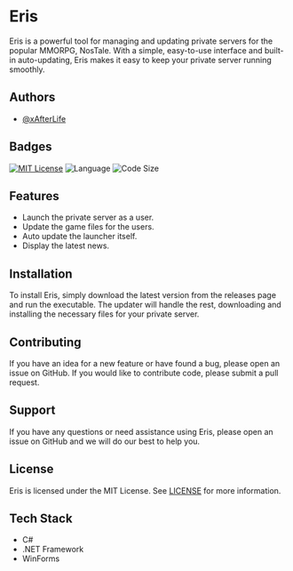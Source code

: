 # Eris

Eris is a powerful tool for managing and updating private servers for the popular MMORPG, NosTale. With a simple, easy-to-use interface and built-in auto-updating, Eris makes it easy to keep your private server running smoothly.

## Authors

- [@xAfterLife](https://www.github.com/xAfterLife)

## Badges

[![MIT License](https://img.shields.io/badge/License-MIT-green.svg)](https://choosealicense.com/licenses/mit/) ![Language](https://img.shields.io/github/languages/top/xAfterLife/Eris) ![Code Size](https://img.shields.io/github/languages/code-size/xAfterLife/Eris)

## Features

- Launch the private server as a user.
- Update the game files for the users.
- Auto update the launcher itself.
- Display the latest news.

## Installation

To install Eris, simply download the latest version from the releases page and run the executable. The updater will handle the rest, downloading and installing the necessary files for your private server.

## Contributing

If you have an idea for a new feature or have found a bug, please open an issue on GitHub. If you would like to contribute code, please submit a pull request.

## Support

If you have any questions or need assistance using Eris, please open an issue on GitHub and we will do our best to help you.

## License

Eris is licensed under the MIT License. See [LICENSE](LICENSE) for more information.

## Tech Stack

* C#
* .NET Framework
* WinForms
